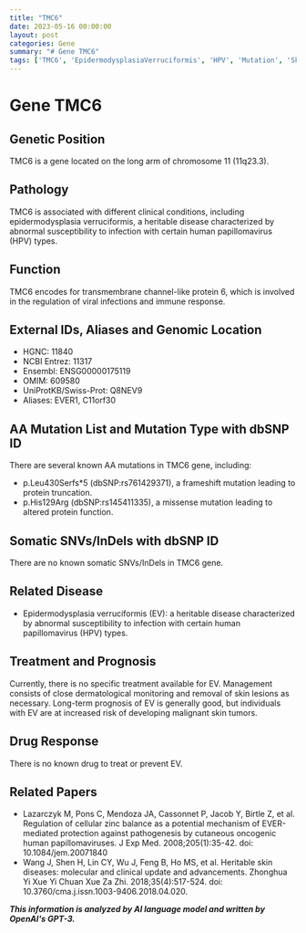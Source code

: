 ```yaml
---
title: "TMC6"
date: 2023-05-16 00:00:00
layout: post
categories: Gene
summary: "# Gene TMC6"
tags: ['TMC6', 'EpidermodysplasiaVerruciformis', 'HPV', 'Mutation', 'SkinDisease', 'Prognosis', 'Treatment', 'DrugResponse']
---
```


# Gene TMC6

## Genetic Position
TMC6 is a gene located on the long arm of chromosome 11 (11q23.3).

## Pathology
TMC6 is associated with different clinical conditions, including epidermodysplasia verruciformis, a heritable disease characterized by abnormal susceptibility to infection with certain human papillomavirus (HPV) types.

## Function 
TMC6 encodes for transmembrane channel-like protein 6, which is involved in the regulation of viral infections and immune response.

## External IDs, Aliases and Genomic Location
- HGNC: 11840
- NCBI Entrez: 11317
- Ensembl: ENSG00000175119
- OMIM: 609580
- UniProtKB/Swiss-Prot: Q8NEV9
- Aliases: EVER1, C11orf30

## AA Mutation List and Mutation Type with dbSNP ID
There are several known AA mutations in TMC6 gene, including:
- p.Leu430Serfs*5 (dbSNP:rs761429371), a frameshift mutation leading to protein truncation.
- p.His129Arg (dbSNP:rs145411335), a missense mutation leading to altered protein function.

## Somatic SNVs/InDels with dbSNP ID
There are no known somatic SNVs/InDels in TMC6 gene.

## Related Disease
- Epidermodysplasia verruciformis (EV): a heritable disease characterized by abnormal susceptibility to infection with certain human papillomavirus (HPV) types.

## Treatment and Prognosis
Currently, there is no specific treatment available for EV. Management consists of close dermatological monitoring and removal of skin lesions as necessary.
Long-term prognosis of EV is generally good, but individuals with EV are at increased risk of developing malignant skin tumors.

## Drug Response 
There is no known drug to treat or prevent EV.

## Related Papers
- Lazarczyk M, Pons C, Mendoza JA, Cassonnet P, Jacob Y, Birtle Z, et al. Regulation of cellular zinc balance as a potential mechanism of EVER-mediated protection against pathogenesis by cutaneous oncogenic human papillomaviruses. J Exp Med. 2008;205(1):35-42. doi: 10.1084/jem.20071840
- Wang J, Shen H, Lin CY, Wu J, Feng B, Ho MS, et al. Heritable skin diseases: molecular and clinical update and advancements. Zhonghua Yi Xue Yi Chuan Xue Za Zhi. 2018;35(4):517-524. doi: 10.3760/cma.j.issn.1003-9406.2018.04.020.

**_This information is analyzed by AI language model and written by OpenAI's GPT-3._**
